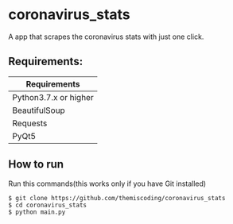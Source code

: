 # coronavirus_stats

A app that scrapes the coronavirus stats with just one click.


## Requirements:
| Requirements           | 
| ---------------------- |
| Python3.7.x or higher  | 
| BeautifulSoup          |
| Requests               |
| PyQt5                  |



## How to run

Run this commands(this works only if you have Git installed)

```
$ git clone https://github.com/themiscoding/coronavirus_stats
$ cd coronavirus_stats
$ python main.py

```





